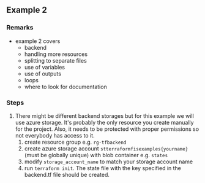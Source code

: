 ## Example 2

### Remarks

- example 2 covers
  - backend
  - handling more resources
  - splitting to separate files
  - use of variables
  - use of outputs
  - loops
  - where to look for documentation

### Steps

1. There might be different backend storages but for this example we will use azure storage. It's probably the only resource you create manually for the project. Also, it needs to be protected with proper permissions so not everybody has access to it.
   1. create resource group e.g. `rg-tfbackend`
   2. create azure storage account `stterraformfisexamples{yourname}`(must be globally unique) with blob container e.g. `states`
   3. modify `storage_account_name` to match your storage account name
   4. run `terraform init`. The state file with the key specified in the backend.tf file should be created.